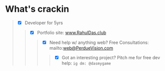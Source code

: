 # What's crackin
> - [x] Developer for 5yrs <br>
>> - [x] Portfolio site: www.RahulDas.club <br>
>>> - [x] Need help w/ anything web? Free Consultations: mailto:web@PerdueVision.com
>>>> - [x] Got an interesting project? Pitch me for free dev help: `ig dm: @dasmygame`

